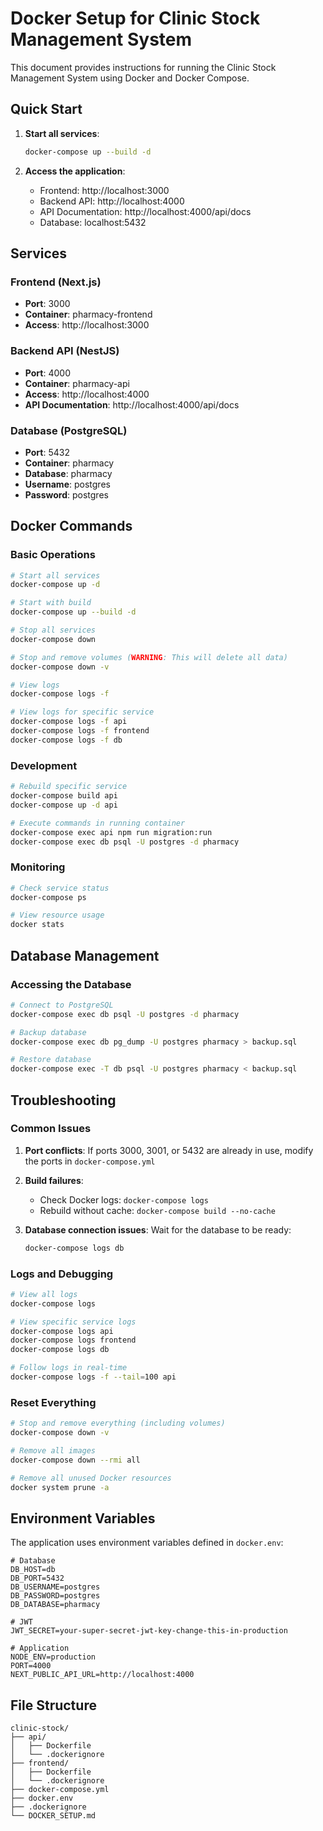 # Docker Setup for Clinic Stock Management System

This document provides instructions for running the Clinic Stock Management System using Docker and Docker Compose.

## Quick Start

1. **Start all services**:
   ```bash
   docker-compose up --build -d
   ```

2. **Access the application**:
   - Frontend: http://localhost:3000
   - Backend API: http://localhost:4000
   - API Documentation: http://localhost:4000/api/docs
   - Database: localhost:5432

## Services

### Frontend (Next.js)
- **Port**: 3000
- **Container**: pharmacy-frontend
- **Access**: http://localhost:3000

### Backend API (NestJS)
- **Port**: 4000
- **Container**: pharmacy-api
- **Access**: http://localhost:4000
- **API Documentation**: http://localhost:4000/api/docs

### Database (PostgreSQL)
- **Port**: 5432
- **Container**: pharmacy
- **Database**: pharmacy
- **Username**: postgres
- **Password**: postgres

## Docker Commands

### Basic Operations

```bash
# Start all services
docker-compose up -d

# Start with build
docker-compose up --build -d

# Stop all services
docker-compose down

# Stop and remove volumes (WARNING: This will delete all data)
docker-compose down -v

# View logs
docker-compose logs -f

# View logs for specific service
docker-compose logs -f api
docker-compose logs -f frontend
docker-compose logs -f db
```

### Development

```bash
# Rebuild specific service
docker-compose build api
docker-compose up -d api

# Execute commands in running container
docker-compose exec api npm run migration:run
docker-compose exec db psql -U postgres -d pharmacy
```

### Monitoring

```bash
# Check service status
docker-compose ps

# View resource usage
docker stats
```

## Database Management

### Accessing the Database

```bash
# Connect to PostgreSQL
docker-compose exec db psql -U postgres -d pharmacy

# Backup database
docker-compose exec db pg_dump -U postgres pharmacy > backup.sql

# Restore database
docker-compose exec -T db psql -U postgres pharmacy < backup.sql
```

## Troubleshooting

### Common Issues

1. **Port conflicts**: If ports 3000, 3001, or 5432 are already in use, modify the ports in `docker-compose.yml`

2. **Build failures**: 
   - Check Docker logs: `docker-compose logs`
   - Rebuild without cache: `docker-compose build --no-cache`

3. **Database connection issues**: Wait for the database to be ready:
   ```bash
   docker-compose logs db
   ```

### Logs and Debugging

```bash
# View all logs
docker-compose logs

# View specific service logs
docker-compose logs api
docker-compose logs frontend
docker-compose logs db

# Follow logs in real-time
docker-compose logs -f --tail=100 api
```

### Reset Everything

```bash
# Stop and remove everything (including volumes)
docker-compose down -v

# Remove all images
docker-compose down --rmi all

# Remove all unused Docker resources
docker system prune -a
```

## Environment Variables

The application uses environment variables defined in `docker.env`:

```env
# Database
DB_HOST=db
DB_PORT=5432
DB_USERNAME=postgres
DB_PASSWORD=postgres
DB_DATABASE=pharmacy

# JWT
JWT_SECRET=your-super-secret-jwt-key-change-this-in-production

# Application
NODE_ENV=production
PORT=4000
NEXT_PUBLIC_API_URL=http://localhost:4000
```

## File Structure

```
clinic-stock/
├── api/
│   ├── Dockerfile
│   └── .dockerignore
├── frontend/
│   ├── Dockerfile
│   └── .dockerignore
├── docker-compose.yml
├── docker.env
├── .dockerignore
└── DOCKER_SETUP.md
```
